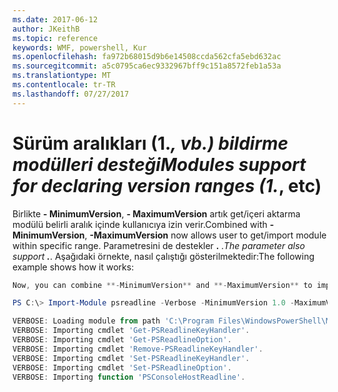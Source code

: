 ```yaml
---
ms.date: 2017-06-12
author: JKeithB
ms.topic: reference
keywords: WMF, powershell, Kur
ms.openlocfilehash: fa972b68015d9b6e14508ccda562cfa5ebd632ac
ms.sourcegitcommit: a5c0795ca6ec9332967bff9c151a8572feb1a53a
ms.translationtype: MT
ms.contentlocale: tr-TR
ms.lasthandoff: 07/27/2017
---
```

# <a name="modules-support-for-declaring-version-ranges-1-etc"></a><span data-ttu-id="5f2c7-102">Sürüm aralıkları (1.*, vb.) bildirme modülleri desteği</span><span class="sxs-lookup"><span data-stu-id="5f2c7-102">Modules support for declaring version ranges (1.*, etc)</span></span>
<span data-ttu-id="5f2c7-103">Birlikte **- MinimumVersion**, **- MaximumVersion** artık get/içeri aktarma modülü belirli aralık içinde kullanıcıya izin verir.</span><span class="sxs-lookup"><span data-stu-id="5f2c7-103">Combined with **-MinimumVersion**, **-MaximumVersion** now allows user to get/import module within specific range.</span></span> <span data-ttu-id="5f2c7-104">Parametresini de destekler **.** *.</span><span class="sxs-lookup"><span data-stu-id="5f2c7-104">The parameter also support **.***.</span></span> <span data-ttu-id="5f2c7-105">Aşağıdaki örnekte, nasıl çalıştığı gösterilmektedir:</span><span class="sxs-lookup"><span data-stu-id="5f2c7-105">The following example shows how it works:</span></span>

```powershell
Now, you can combine **-MinimumVersion** and **-MaximumVersion** to import module within specific range:

PS C:\> Import-Module psreadline -Verbose -MinimumVersion 1.0 -MaximumVersion 1.2.*

VERBOSE: Loading module from path 'C:\Program Files\WindowsPowerShell\Modules\psreadline\1.1\psreadline.psd1'.
VERBOSE: Importing cmdlet 'Get-PSReadlineKeyHandler'.
VERBOSE: Importing cmdlet 'Get-PSReadlineOption'.
VERBOSE: Importing cmdlet 'Remove-PSReadlineKeyHandler'.
VERBOSE: Importing cmdlet 'Set-PSReadlineKeyHandler'.
VERBOSE: Importing cmdlet 'Set-PSReadlineOption'.
VERBOSE: Importing function 'PSConsoleHostReadline'.
```

